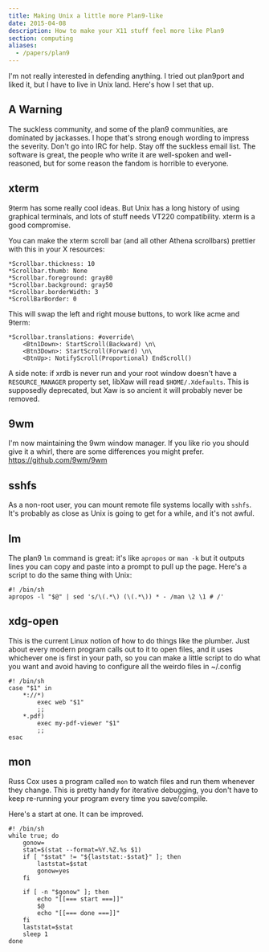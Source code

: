 ```yaml
---
title: Making Unix a little more Plan9-like
date: 2015-04-08
description: How to make your X11 stuff feel more like Plan9
section: computing
aliases:
  - /papers/plan9
---
```


I'm not really interested in defending anything.
I tried out plan9port and liked it,
but I have to live in Unix land.
Here's how I set that up.

A Warning
--------

The suckless community,
and some of the plan9 communities,
are dominated by jackasses.
I hope that's strong enough wording to impress the severity.
Don't go into IRC for help.
Stay off the suckless email list.
The software is great,
the people who write it are well-spoken and well-reasoned,
but for some reason the fandom is horrible to everyone.

xterm
-----

9term has some really cool ideas.
But Unix has a long history of using graphical terminals,
and lots of stuff needs VT220 compatibility.
xterm is a good compromise.

You can make the xterm scroll bar (and all other Athena scrollbars) prettier
with this in your X resources:

	*Scrollbar.thickness: 10
	*Scrollbar.thumb: None
	*Scrollbar.foreground: gray80
	*Scrollbar.background: gray50
	*Scrollbar.borderWidth: 3
	*ScrollBarBorder: 0

This will swap the left and right mouse buttons,
to work like acme and 9term:

	*Scrollbar.translations: #override\
		<Btn1Down>: StartScroll(Backward) \n\
		<Btn3Down>: StartScroll(Forward) \n\
		<BtnUp>: NotifyScroll(Proportional) EndScroll()

A side note:
if xrdb is never run and your root window doesn't have a
`RESOURCE_MANAGER` property set,
libXaw will read `$HOME/.Xdefaults`.
This is supposedly deprecated,
but Xaw is so ancient it will probably never be removed.


9wm
----

I'm now maintaining the 9wm window manager.
If you like rio you should give it a whirl,
there are some differences you might prefer.
https://github.com/9wm/9wm


sshfs
-----

As a non-root user,
you can mount remote file systems locally with `sshfs`.
It's probably as close as Unix is going to get for a while,
and it's not awful.


lm
--

The plan9 `lm` command is great:
it's like `apropos` or `man -k` but it outputs lines you can
copy and paste into a prompt to pull up the page.
Here's a script to do the same thing with Unix:

	#! /bin/sh
	apropos -l "$@" | sed 's/\(.*\) (\(.*\)) * - /man \2 \1 # /'


xdg-open
--------

This is the current Linux notion of how to do things like the plumber.
Just about every modern program calls out to it to open files,
and it uses whichever one is first in your path,
so you can make a little script to do what you want and
avoid having to configure all the weirdo files in ~/.config

	#! /bin/sh
	case "$1" in
		*://*)
			exec web "$1"
			;;
		*.pdf)
			exec my-pdf-viewer "$1"
			;;
	esac


mon
---

Russ Cox uses a program called `mon`
to watch files and run them whenever they change.
This is pretty handy for iterative debugging,
you don't have to keep re-running your program every time you
save/compile.

Here's a start at one.
It can be improved.

	#! /bin/sh
	while true; do
		gonow=
		stat=$(stat --format=%Y.%Z.%s $1)
		if [ "$stat" != "${laststat:-$stat}" ]; then
			laststat=$stat
			gonow=yes
		fi

		if [ -n "$gonow" ]; then
			echo "[[=== start ===]]"
			$@
			echo "[[=== done ===]]"
		fi
		laststat=$stat
		sleep 1
	done


